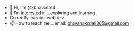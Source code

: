 - 👋 Hi, I’m @kbhavana14
- 👀 I’m interested in ...exploring and learning
- Currently learning web dev
- 📫 How to reach me ...email: bhavanakodali365@gmail.com

<!---
kbhavana14/kbhavana14 is a ✨ special ✨ repository because its `README.md` (this file) appears on your GitHub profile.
You can click the Preview link to take a look at your changes.
--->
